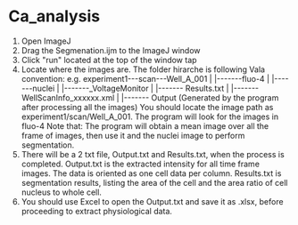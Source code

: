 # Ca_analysis
1. Open ImageJ
2. Drag the Segmenation.ijm to the ImageJ window
3. Click "run" located at the top of the window tap
4. Locate where the images are. The folder hirarche is following Vala convention:
e.g.
experiment1---scan---Well_A_001
                          |
                          |-------fluo-4
                          |
                          |-------nuclei
                          |
                          |-------_VoltageMonitor
                          |
                          |------- Results.txt
                          |
                          |------- WellScanInfo_xxxxxx.xml
                          |
                          |------- Output (Generated by the program after processing all the images)
You should locate the image path as experiment1/scan/Well_A_001.
The program will look for the images in fluo-4
Note that: The program will obtain a mean image over all the frame of images, then use it and the nuclei image to perform segmentation.
5. There will be a 2 txt file, Output.txt and Results.txt, when the process is completed.
Output.txt is the extracted intensity for all time frame images. The data is oriented as one cell data per column.
Results.txt is segmentation results, listing the area of the cell and the area ratio of cell nucleus to whole cell.
6. You should use Excel to open the Output.txt and save it as .xlsx, before proceeding to extract physiological data.

